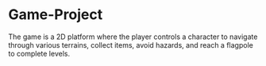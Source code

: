 # Game-Project
 The game is a 2D platform where the player controls a character to navigate through various terrains, collect items, avoid hazards, and reach a flagpole to complete levels.
